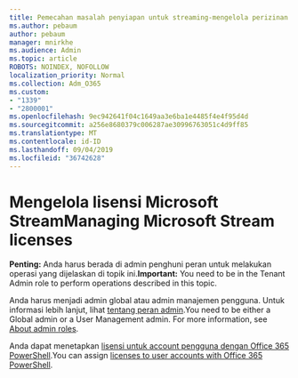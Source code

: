 ```yaml
---
title: Pemecahan masalah penyiapan untuk streaming-mengelola perizinan streaming
ms.author: pebaum
author: pebaum
manager: mnirkhe
ms.audience: Admin
ms.topic: article
ROBOTS: NOINDEX, NOFOLLOW
localization_priority: Normal
ms.collection: Adm_O365
ms.custom:
- "1339"
- "2800001"
ms.openlocfilehash: 9ec942641f04c1649aa3e6ba1e4485f4e4f95d4d
ms.sourcegitcommit: a256e8680379c006287ae30996763051c4d9ff85
ms.translationtype: MT
ms.contentlocale: id-ID
ms.lasthandoff: 09/04/2019
ms.locfileid: "36742628"
---
```

# <a name="managing-microsoft-stream-licenses"></a><span data-ttu-id="3863c-102">Mengelola lisensi Microsoft Stream</span><span class="sxs-lookup"><span data-stu-id="3863c-102">Managing Microsoft Stream licenses</span></span>

<span data-ttu-id="3863c-103">**Penting:** Anda harus berada di admin penghuni peran untuk melakukan operasi yang dijelaskan di topik ini.</span><span class="sxs-lookup"><span data-stu-id="3863c-103">**Important:** You need to be in the Tenant Admin role to perform operations described in this topic.</span></span>

<span data-ttu-id="3863c-104">Anda harus menjadi admin global atau admin manajemen pengguna. Untuk informasi lebih lanjut, lihat [tentang peran admin](https://docs.microsoft.com/office365/admin/add-users/about-admin-roles).</span><span class="sxs-lookup"><span data-stu-id="3863c-104">You need to be either a Global admin or a User Management admin. For more information, see [About admin roles](https://docs.microsoft.com/office365/admin/add-users/about-admin-roles).</span></span>

<span data-ttu-id="3863c-105">Anda dapat menetapkan [lisensi untuk account pengguna dengan Office 365 PowerShell](https://go.microsoft.com/fwlink/p/?linkid=850410).</span><span class="sxs-lookup"><span data-stu-id="3863c-105">You can assign [licenses to user accounts with Office 365 PowerShell](https://go.microsoft.com/fwlink/p/?linkid=850410).</span></span>
